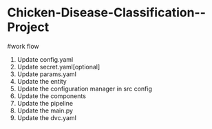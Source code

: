# Chicken-Disease-Classification--Project


#work flow
1. Update config.yaml
2. Update secret.yaml[optional]
3. Update params.yaml
4. Update the entity
5. Update the configuration manager in src config
6. Update the components
7. Update the pipeline
8. Update the main.py
9. Update the dvc.yaml 